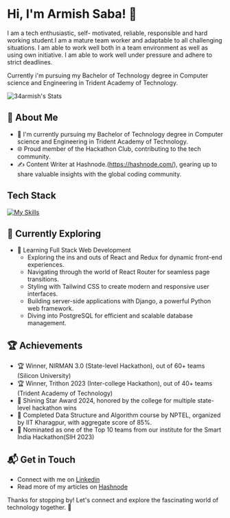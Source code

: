 # Hi, I'm Armish Saba! 👋

I am a tech enthusiastic, self- motivated, reliable, responsible and hard working student.I am a mature team worker and adaptable to all challenging situations. I am able to work well both in a team environment as well as using own initiative. I am able to work well under pressure and adhere to strict deadlines.

Currently i'm pursuing my Bachelor of Technology degree in Computer science and Engineering in Trident Academy of Technology.

![34armish's Stats](https://github-readme-stats.vercel.app/api?username=34armish&theme=vue-dark&show_icons=true&hide_border=true&count_private=true)

## 🚀 About Me

- 🔭 I'm currently pursuing my Bachelor of Technology degree in Computer science and Engineering in Trident Academy of Technology.
- 🌐 Proud member of the Hackathon Club, contributing to the tech community.
- ✍️ Content Writer at Hashnode.(https://hashnode.com/), gearing up to share valuable insights with the global coding community.


## Tech Stack

[![My Skills](https://skillicons.dev/icons?i=js,html,css,php,mysql,java,c,git)](https://skillicons.dev)


## 🌱 Currently Exploring

- 🚀 Learning Full Stack Web Development
  - Exploring the ins and outs of React and Redux for dynamic front-end experiences.
  - Navigating through the world of React Router for seamless page transitions.
  - Styling with Tailwind CSS to create modern and responsive user interfaces.
  - Building server-side applications with Django, a powerful Python web framework.
  - Diving into PostgreSQL for efficient and scalable database management.

 ## 🏆 Achievements

- 🏆 Winner, NIRMAN 3.0 (State-level Hackathon), out of 60+ teams (Silicon University)
- 🏆 Winner, Trithon 2023 (Inter-college Hackathon), out of 40+ teams (Trident Academy of Technology)
- 🌟 Shining Star Award 2024, honored by the college for multiple state-level hackathon wins
- 🌟 Completed Data Structure and Algorithm course by NPTEL, organized by IIT Kharagpur, with aggregate score of 85%.
- 🌟 Nominated as one of the Top 10 teams from our institute for the Smart India Hackathon(SIH 2023)


## 📬 Get in Touch

- Connect with me on [Linkedin](https://www.linkedin.com/in/armish-saba-901826250)
- Read more of my articles on [Hashnode](https://hashnode.com/@saba408)

Thanks for stopping by! Let's connect and explore the fascinating world of technology together. 🚀



<!--

Here are some ideas to get you started:

- 🔭 I’m currently working on ...
- 🌱 I’m currently learning ...
- 👯 I’m looking to collaborate on ...
- 🤔 I’m looking for help with ...
- 💬 Ask me about ...
- 📫 How to reach me: ...
- 😄 Pronouns: ...
- ⚡ Fun fact: ...
-->
